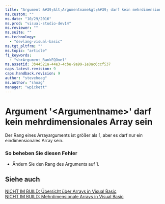 ```yaml
---
title: "Argument &#39;&lt;Argumentname&gt;&#39; darf kein mehrdimensionales Array sein | Microsoft Docs"
ms.custom: ""
ms.date: "10/29/2016"
ms.prod: "visual-studio-dev14"
ms.reviewer: ""
ms.suite: ""
ms.technology: 
  - "devlang-visual-basic"
ms.tgt_pltfrm: ""
ms.topic: "article"
f1_keywords: 
  - "vbrArgument_RankEQOne1"
ms.assetid: 3b44521a-44e3-4cbe-9a99-1e0ac6ccf537
caps.latest.revision: 9
caps.handback.revision: 9
author: "stevehoag"
ms.author: "shoag"
manager: "wpickett"
---
```

# Argument &#39;&lt;Argumentname&gt;&#39; darf kein mehrdimensionales Array sein
Der Rang eines Arrayarguments ist größer als 1, aber es darf nur ein eindimensionales Array sein.  
  
### So beheben Sie diesen Fehler  
  
-   Ändern Sie den Rang des Arguments auf 1.  
  
## Siehe auch  
 [NICHT IM BUILD: Übersicht über Arrays in Visual Basic](http://msdn.microsoft.com/de-de/ca50e2f2-b4d2-4c57-9169-9abbcc3392d8)   
 [NICHT IM BUILD: Mehrdimensionale Arrays in Visual Basic](http://msdn.microsoft.com/de-de/d92cad25-07e2-4d79-8ea4-ab269700f5de)
